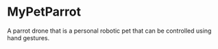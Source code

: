 # MyPetParrot
A parrot drone that is a personal robotic pet that can be controlled using hand gestures.
